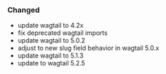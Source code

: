 ### Changed

- update wagtail to 4.2x
- fix deprecated wagtail imports
- update wagtail to 5.0.2
- adjust to new slug field behavior in wagtail 5.0.x
- update wagtail to 5.1.3
- update to wagtail 5.2.5
